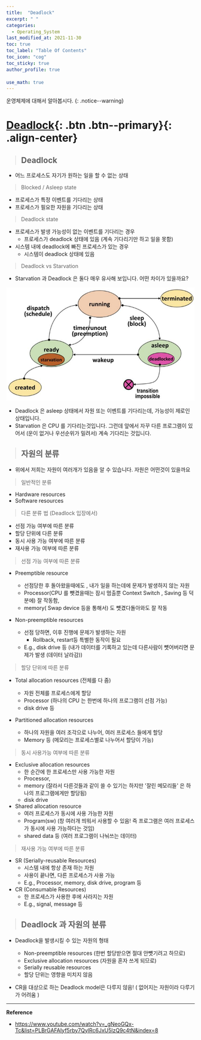 ```yaml
---
title:  "Deadlock"
excerpt: " "
categories:
  - Operating_System
last_modified_at: 2021-11-30
toc: true
toc_label: "Table Of Contents"
toc_icon: "cog"
toc_sticky: true
author_profile: true

use_math: true
---
```


 운영체제에 대해서 알아봅시다.
{: .notice--warning}

# [Deadlock](#link){: .btn .btn--primary}{: .align-center}

> ## Deadlock

- 어느 프로세스도 자기가 원하는 일을 할 수 없는 상태

> Blocked / Asleep state

- 프로세스가 특정 이벤트를 기다리는 상태
- 프로세스가 필요한 자원을 기다리는 상태

> Deadlock state

- 프로세스가 발생 가능성이 없는 이벤트를 기다리는 경우
  - 프로세스가 deadlock 상태에 있음 (계속 기다리기만 하고 일을 못함)
- 시스템 내에 deadlock에 빠진 프로세스가 있는 경우
  - 시스템이 deadlock 상태에 있음

> Deadlock vs Starvation

- Starvation 과 Deadlock 은 둘다 매우 유사해 보입니다. 어떤 차이가 있을까요? 

![jpg](/assets/images/Program/29_1.jpg)

- Deadlock 은 asleep 상태에서 자원 또는 이벤트를 기다리는데, 가능성이 제로인 상태입니다.
- Starvation 은 CPU 를 기다리는것입니다. 그런데 앞에서 자꾸 다른 프로그램이 있어서 (운이 없거나 우선순위가 밀려서) 계속 기다리는 것입니다. 

> ## 자원의 분류

- 위에서 저희는 자원이 여러개가 있음을 알 수 있습니다. 자원은 어떤것이 있을까요 

> 일반적인 분류

- Hardware resources 
- Software resources

> 다른 분류 법 (Deadlock 입장에서)

- 선점 가능 여부에 따른 분류
- 할당 단위에 다른 분류
- 동시 사용 가능 여부에 따른 분류
- 재사용 가능 여부에 따른 분류

> 선점 가능 여부에 따른 분류 

- Preemptible resource
  - 선점당한 후 돌아왔을때에도 , 내가 일을 하는데에 문제가 발생하지 않는 자원
  - Processor(CPU 를 뺏겼을때는 잠시 멈출뿐 Context Switch , Saving 등 덕분에) 잘 작동함, 
  - memory( Swap device 등을 통해서) 도 뻇겼다돌아와도 잘 작동

- Non-preemptible resources
  - 선점 당하면, 이후 진행에 문제가 발생하는 자원
    - Rollback, restart등 특별한 동작이 필요
  - E.g., disk drive 등 (내가 데이터를 기록하고 있는데 다른사람이 뻇어버리면 문제가 발생 (데이터 날라감))

> 할당 단위에 따른 분류

- Total allocation resources (전체를 다 줌)
  - 자원 전체를 프로세스에게 할당
  - Processor (하나의 CPU 는 한번에 하나의 프로그램이 선점 가능)
  - disk drive 등

- Partitioned allocation resources
  - 하나의 자원을 여러 조각으로 나누어, 여러 프로세스 들에게 할당
  - Memory 등 (메모리는 프로세스별로 나누어서 할당이 가능)

> 동시 사용가능 여부에 따른 분류

- Exclusive allocation resources
  - 한 순간에 한 프로세스만 사용 가능한 자원
  - Processor, 
  - memory (잘라서 다른것들과 같이 쓸 수 있기는 하지만 '잘린 메모리들' 은 하나의 프로그램에게만 할당됨) 
  - disk drive 
- Shared allocation resource
  - 여러 프로세스가 동시에 사용 가능한 자원
  - Program(sw) (창 여러개 띄워서 사용할 수 있음! 즉 프로그램은 여러 프로세스가 동시에 사용 가능하다는 것임)
  - shared data 등 (여러 프로그램이 나눠쓰는 데이터)

> 재사용 가능 여부에 따른 분류

- SR (Serially-reusable Resources)
  - 시스템 내에 항상 존재 하는 자원
  - 사용이 끝나면, 다른 프로세스가 사용 가능
  - E.g., Processor, memory, disk drive, program 등
- CR (Consumable Resources)
  - 한 프로세스가 사용한 후에 사라지는 자원
  - E.g., signal, message 등

> ## Deadlock 과 자원의 분류

- Deadlock을 발생시킬 수 있는 자원의 형태
  - Non-preemptible resources (한번 할당받으면 절대 안뻇기려고 하므로)
  - Exclusive allocation resources (자원을 혼자 쓰게 되므로)
  - Serially reusable resources  
  - 할당 단위는 영향을 미치지 않음

- CR을 대상으로 하는 Deadlock model은 다루지 않음! ( 없어지는 자원이라 다루기가 어려움 )



---

**Reference**

- <https://www.youtube.com/watch?v=_gNeoGQx-Tc&list=PLBrGAFAIyf5rby7QylRc6JxU5lzQ9c4tN&index=8>



